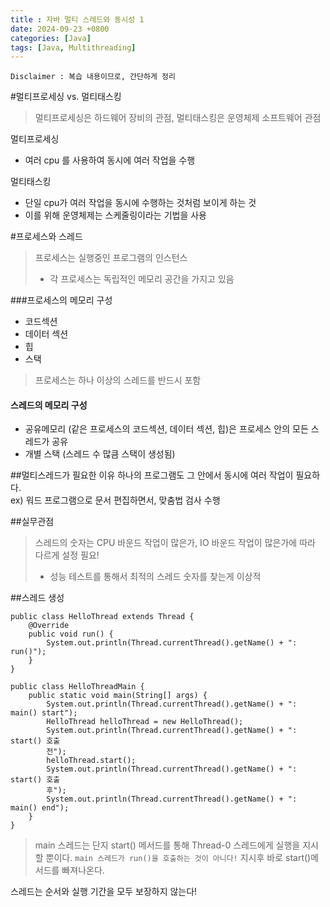 ```yaml
---
title : 자바 멀티 스레드와 동시성 1
date: 2024-09-23 +0800
categories: [Java]
tags: [Java, Multithreading]
---
```

```Disclaimer : 복습 내용이므로, 간단하게 정리```

#멀티프로세싱 vs. 멀티태스킹
> 멀티프로세싱은 하드웨어 장비의 관점, 멀티태스킹은 운영체제 소프트웨어 관점

멀티프로세싱
- 여러 cpu 를 사용하여 동시에 여러 작업을 수행
  
멀티태스킹
- 단일 cpu가 여러 작업을 동시에 수행하는 것처럼 보이게 하는 것
- 이를 위해 운영체제는 스케줄링이라는 기법을 사용

#프로세스와 스레드
> 프로세스는 실행중인 프로그램의 인스턴스 <br>
> - 각 프로세스는 독립적인 메모리 공간을 가지고 있음

###프로세스의 메모리 구성
- 코드섹션
- 데이터 섹션
- 힙
- 스택

>프로세스는 하나 이상의 스레드를 반드시 포함

#### 스레드의 메모리 구성
- 공유메모리 (같은 프로세스의 코드섹션, 데이터 섹션, 힙)은 프로세스 안의 모든 스레드가 공유
- 개별 스택 (스레드 수 많큼 스택이 생성됨)

##멀티스레드가 필요한 이유
하나의 프로그램도 그 안에서 동시에 여러 작업이 필요하다. <br>
ex) 워드 프로그램으로 문서 편집하면서, 맞춤법 검사 수행

##실무관점
> 스레드의 숫자는 CPU 바운드 작업이 많은가, IO 바운드 작업이 많은가에 따라 다르게 설정 필요!<br>
> - 성능 테스트를 통해서 최적의 스레드 숫자를 찾는게 이상적

##스레드 생성
```
public class HelloThread extends Thread {
    @Override
    public void run() {
        System.out.println(Thread.currentThread().getName() + ": run()");
    }
}
```

```
public class HelloThreadMain {
    public static void main(String[] args) {
        System.out.println(Thread.currentThread().getName() + ": main() start");
        HelloThread helloThread = new HelloThread();
        System.out.println(Thread.currentThread().getName() + ": start() 호출
        전");
        helloThread.start();
        System.out.println(Thread.currentThread().getName() + ": start() 호출
        후");
        System.out.println(Thread.currentThread().getName() + ": main() end");
    }
}
```
> main 스레드는 단지 start() 메서드를 통해 Thread-0 스레드에게 실행을 지시할 뿐이다. ```main 스레드가 run()을 호출하는 것이 아니다!``` 지시후 바로 start()메서드를 빠져나온다.

스레드는 순서와 실행 기간을 모두 보장하지 않는다!

